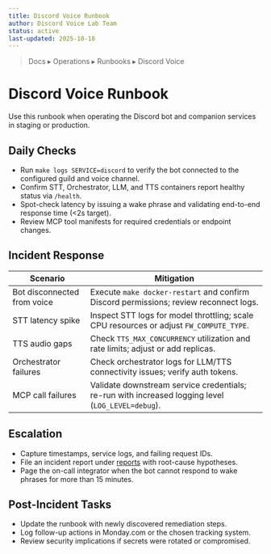 ```yaml
---
title: Discord Voice Runbook
author: Discord Voice Lab Team
status: active
last-updated: 2025-10-18
---
```


<!-- markdownlint-disable-next-line MD041 -->
> Docs ▸ Operations ▸ Runbooks ▸ Discord Voice

# Discord Voice Runbook

Use this runbook when operating the Discord bot and companion services in staging or production.

## Daily Checks

-  Run `make logs SERVICE=discord` to verify the bot connected to the configured guild and voice channel.
-  Confirm STT, Orchestrator, LLM, and TTS containers report healthy status via `/health`.
-  Spot-check latency by issuing a wake phrase and validating end-to-end response time (<2s target).
-  Review MCP tool manifests for required credentials or endpoint changes.

## Incident Response

| Scenario | Mitigation |
| --- | --- |
| Bot disconnected from voice | Execute `make docker-restart` and confirm Discord permissions; review reconnect logs. |
| STT latency spike | Inspect STT logs for model throttling; scale CPU resources or adjust `FW_COMPUTE_TYPE`. |
| TTS audio gaps | Check `TTS_MAX_CONCURRENCY` utilization and rate limits; adjust or add replicas. |
| Orchestrator failures | Check orchestrator logs for LLM/TTS connectivity issues; verify auth tokens. |
| MCP call failures | Validate downstream service credentials; re-run with increased logging level (`LOG_LEVEL=debug`). |

## Escalation

-  Capture timestamps, service logs, and failing request IDs.
-  File an incident report under [reports](../../reports/README.md) with root-cause hypotheses.
-  Page the on-call integrator when the bot cannot respond to wake phrases for more than 15 minutes.

## Post-Incident Tasks

-  Update the runbook with newly discovered remediation steps.
-  Log follow-up actions in Monday.com or the chosen tracking system.
-  Review security implications if secrets were rotated or compromised.
